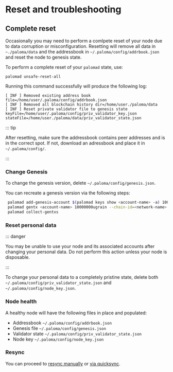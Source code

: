 # Reset and troubleshooting

## Complete reset

Occasionally you may need to perform a comlpete reset of your 
node due to data corruption or misconfiguration. Resetting will 
remove all data in `~./paloma/data` and the addressbook in 
`~/.paloma/config/addrbook.json` and reset the node to genesis state. 

To perform a complete reset of your `palomad` state, use:

```
palomad unsafe-reset-all
```

Running this command successfully will produce the following log: 

```
[ INF ] Removed existing address book file=/home/user/.paloma/config/addrbook.json
[ INF ] Removed all blockchain history dir=/home/user./paloma/data
[ INF ] Reset private validator file to genesis state keyFile=/home/user/.paloma/config/priv_validator_key.json stateFile=/home/user./paloma/data/priv_validator_state.json
```

::: tip

After resetting, make sure the addressbook contains peer 
addresses and is in the correct spot. If not, 
download an adressbook and place it in `~/.paloma/config/`.

:::


### Change Genesis

To change the genesis version, delete `~/.paloma/config/genesis.json`.

You can recreate a genesis version via the following steps:

```bash
 palomad add-genesis-account $(palomad keys show <account-name> -a) 100000000ugrain,1000usd
 palomad gentx <account-name> 10000000ugrain --chain-id=<network-name> 
 palomad collect-gentxs
```

### Reset personal data

::: danger

You may be unable to use your node and its associated accounts after 
changing your personal data. Do not perform this action unless your node is disposable.

:::

To change your personal data to a completely pristine state, delete 
both `~/.paloma/config/priv_validator_state.json` and `~/.paloma/config/node_key.json`. 

### Node health

A healthy node will have the following files in place and populated:

- Addressbook `~/.paloma/config/addrbook.json`
- Genesis file `~/.paloma/config/genesis.json`
- Validator state  `~/.paloma/config/priv_validator_state.json`
- Node key `~/.paloma/config/node_key.json`

### Resync

You can proceed to [resync manually](sync.md) or [via quicksync](sync.md#quicksync). 

